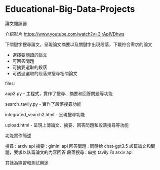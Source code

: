 # Educational-Big-Data-Projects
論文閱讀器

介紹影片
https://www.youtube.com/watch?v=3jrApIVDhws

下關鍵字搜尋論文，呈現論文摘要以及關鍵字出現段落，下載符合需求的論文
- 選擇要閱讀的論文
- 可回答問題
- 可摘要選取的段落
- 可透過選取的段落來搜尋相關論文


files:

app2.py - 主程式，實作了搜尋、摘要和回答問題等功能

search_tavily.py - 實作了段落搜尋功能

integrated_search2.html - 呈現搜尋功能

upload.html - 呈現上傳論文、摘要、回答問題和段落搜尋等功能


功能實作簡述

搜尋 : arxiv api
摘要 : gimini api
回答問題 : 同時給 chat-gpt3.5 該篇論文和問題，要求以該篇論文的內容回答
段落搜尋 : 串接 tavily 和 arxiv api

其餘為練習和測試用途
